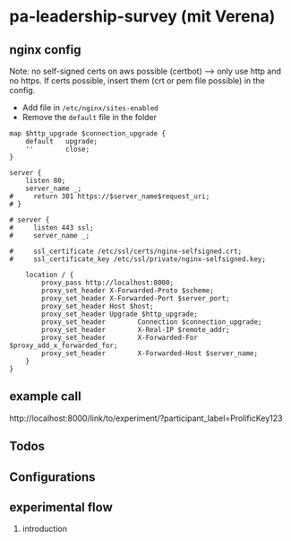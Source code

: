 # pa-leadership-survey (mit Verena)

## nginx config
Note: no self-signed certs on aws possible (certbot) --> only use http and no https. If certs possible, insert them (crt or pem file possible) in the config.

- Add file in `/etc/nginx/sites-enabled`
- Remove the `default` file in the folder


```
map $http_upgrade $connection_upgrade {
    default   upgrade;
    ''        close;
}

server {
    listen 80;
    server_name _;
#     return 301 https://$server_name$request_uri;
# }

# server {
#     listen 443 ssl;
#     server_name _;

#     ssl_certificate /etc/ssl/certs/nginx-selfsigned.crt;
#     ssl_certificate_key /etc/ssl/private/nginx-selfsigned.key;

    location / {
        proxy_pass http://localhost:8000;
        proxy_set_header X-Forwarded-Proto $scheme;
        proxy_set_header X-Forwarded-Port $server_port;
        proxy_set_header Host $host;
        proxy_set_header Upgrade $http_upgrade;
        proxy_set_header        Connection $connection_upgrade;
        proxy_set_header        X-Real-IP $remote_addr;
        proxy_set_header        X-Forwarded-For $proxy_add_x_forwarded_for;
        proxy_set_header        X-Forwarded-Host $server_name;
    }
}
```

## example call
http://localhost:8000/link/to/experiment/?participant_label=ProlificKey123


## Todos


## Configurations


## experimental flow
1. introduction

